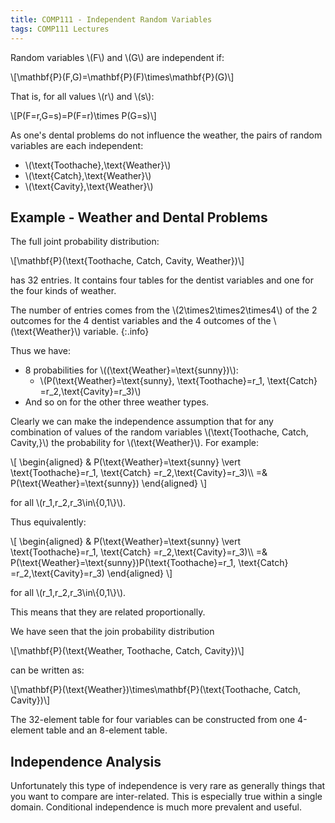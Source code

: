 ```yaml
---
title: COMP111 - Independent Random Variables
tags: COMP111 Lectures
---
```

Random variables &#92;(F&#92;) and &#92;(G&#92;) are independent if:

&#92;[\mathbf{P}(F,G)=\mathbf{P}(F)\times\mathbf{P}(G)&#92;]

That is, for all values &#92;(r&#92;) and &#92;(s&#92;):

&#92;[P(F=r,G=s)=P(F=r)\times P(G=s)&#92;]

As one's dental problems do not influence the weather, the pairs of random variables are each independent:

* &#92;(\text{Toothache},\text{Weather}&#92;)
* &#92;(\text{Catch},\text{Weather}&#92;)
* &#92;(\text{Cavity},\text{Weather}&#92;)

## Example - Weather and Dental Problems
The full joint probability distribution:

&#92;[\mathbf{P}(\text{Toothache, Catch, Cavity, Weather})&#92;]

has 32 entries. It contains four tables for the dentist variables and one for the four kinds of weather.

The number of entries comes from the &#92;(2\times2\times2\times4&#92;) of the 2 outcomes for the 4 dentist variables and the 4 outcomes of the &#92;(\text{Weather}&#92;) variable.
{:.info}

Thus we have:

* 8 probabilities for &#92;((\text{Weather}=\text{sunny})&#92;):
    * &#92;(P(\text{Weather}=\text{sunny}, \text{Toothache}=r&#95;1, \text{Catch} =r&#95;2,\text{Cavity}=r&#95;3)&#92;)
* And so on for the other three weather types.

Clearly we can make the independence assumption that for any combination of values of the random variables &#92;(\text{Toothache, Catch, Cavity,}&#92;) the probability for &#92;(\text{Weather}&#92;). For example:

&#92;[
\begin{aligned}
& P(\text{Weather}=\text{sunny} \vert \text{Toothache}=r&#95;1, \text{Catch} =r&#95;2,\text{Cavity}=r&#95;3)&#92;&#92;
=& P(\text{Weather}=\text{sunny})
\end{aligned}
&#92;]

for all &#92;(r&#95;1,r&#95;2,r&#95;3\in&#92;{0,1&#92;}&#92;).

Thus equivalently:

&#92;[
\begin{aligned}
& P(\text{Weather}=\text{sunny} \vert \text{Toothache}=r&#95;1, \text{Catch} =r&#95;2,\text{Cavity}=r&#95;3)&#92;&#92;
=& P(\text{Weather}=\text{sunny})P(\text{Toothache}=r&#95;1, \text{Catch} =r&#95;2,\text{Cavity}=r&#95;3)
\end{aligned}
&#92;]

for all &#92;(r&#95;1,r&#95;2,r&#95;3\in&#92;{0,1&#92;}&#92;).

This means that they are related proportionally.

We have seen that the join probability distribution 

&#92;[\mathbf{P}(\text{Weather, Toothache, Catch, Cavity})&#92;]

can be written as:


&#92;[\mathbf{P}(\text{Weather})\times\mathbf{P}(\text{Toothache, Catch, Cavity})&#92;]

The 32-element table for four variables can be constructed from one 4-element table and an 8-element table.

## Independence Analysis
Unfortunately this type of independence is very rare as generally things that you want to compare are inter-related. This is especially true within a single domain.
Conditional independence is much more prevalent and useful.
